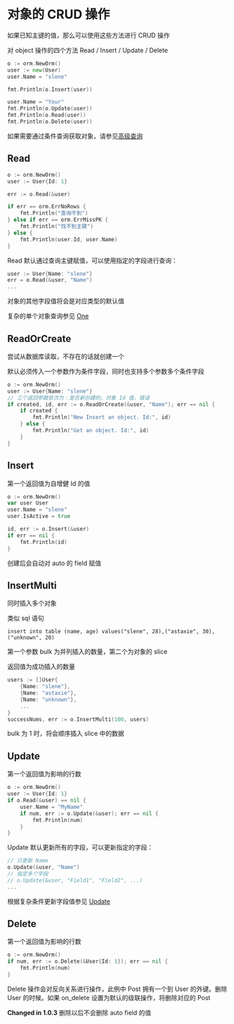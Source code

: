 # 对象的 CRUD 操作

如果已知主键的值，那么可以使用这些方法进行 CRUD 操作

对 object 操作的四个方法 Read / Insert / Update / Delete

```go
o := orm.NewOrm()
user := new(User)
user.Name = "slene"

fmt.Println(o.Insert(user))

user.Name = "Your"
fmt.Println(o.Update(user))
fmt.Println(o.Read(user))
fmt.Println(o.Delete(user))
```

如果需要通过条件查询获取对象，请参见[高级查询](query.md#all)

## Read

```go
o := orm.NewOrm()
user := User{Id: 1}

err := o.Read(&user)

if err == orm.ErrNoRows {
	fmt.Println("查询不到")
} else if err == orm.ErrMissPK {
	fmt.Println("找不到主键")
} else {
	fmt.Println(user.Id, user.Name)
}
```

Read 默认通过查询主键赋值，可以使用指定的字段进行查询：

```go
user := User{Name: "slene"}
err = o.Read(&user, "Name")
...
```

对象的其他字段值将会是对应类型的默认值

复杂的单个对象查询参见 [One](query.md#one)

## ReadOrCreate

尝试从数据库读取，不存在的话就创建一个

默认必须传入一个参数作为条件字段，同时也支持多个参数多个条件字段

```go
o := orm.NewOrm()
user := User{Name: "slene"}
// 三个返回参数依次为：是否新创建的，对象 Id 值，错误
if created, id, err := o.ReadOrCreate(&user, "Name"); err == nil {
	if created {
		fmt.Println("New Insert an object. Id:", id)
	} else {
		fmt.Println("Get an object. Id:", id)
	}
}
```

## Insert

第一个返回值为自增健 Id 的值

```go
o := orm.NewOrm()
var user User
user.Name = "slene"
user.IsActive = true

id, err := o.Insert(&user)
if err == nil {
	fmt.Println(id)
}
```

创建后会自动对 auto 的 field 赋值

## InsertMulti

同时插入多个对象

类似 sql 语句

```
insert into table (name, age) values("slene", 28),("astaxie", 30),("unknown", 20)
```

第一个参数 bulk 为并列插入的数量，第二个为对象的 slice

返回值为成功插入的数量

```go
users := []User{
	{Name: "slene"},
	{Name: "astaxie"},
	{Name: "unknown"},
	...
}
successNums, err := o.InsertMulti(100, users)
```

bulk 为 1 时，将会顺序插入 slice 中的数据

## Update

第一个返回值为影响的行数

```go
o := orm.NewOrm()
user := User{Id: 1}
if o.Read(&user) == nil {
	user.Name = "MyName"
	if num, err := o.Update(&user); err == nil {
		fmt.Println(num)
	}
}
```

Update 默认更新所有的字段，可以更新指定的字段：

```go
// 只更新 Name
o.Update(&user, "Name")
// 指定多个字段
// o.Update(&user, "Field1", "Field2", ...)
...
```

根据复杂条件更新字段值参见 [Update](query.md#update)

## Delete

第一个返回值为影响的行数

```go
o := orm.NewOrm()
if num, err := o.Delete(&User{Id: 1}); err == nil {
	fmt.Println(num)
}
```

Delete 操作会对反向关系进行操作，此例中 Post 拥有一个到 User 的外键。删除 User 的时候。如果 on_delete 设置为默认的级联操作，将删除对应的 Post

**Changed in 1.0.3** 删除以后不会删除 auto field 的值
